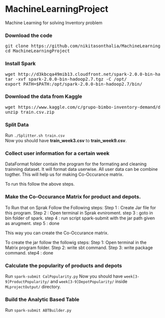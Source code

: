 # MachineLearningProject
Machine Learning for solving Inventory problem
### Download the code
<pre>
git clone https://github.com/nikitasonthalia/MachineLearningProject.git
cd MachineLearningProject
</pre>

### Install Spark
<pre>
wget http://d3kbcqa49mib13.cloudfront.net/spark-2.0.0-bin-hadoop2.7.tgz
tar -xvf spark-2.0.0-bin-hadoop2.7.tgz -C /opt/
export PATH=$PATH:/opt/spark-2.0.0-bin-hadoop2.7/bin/
</pre>

### Download the data from Kaggle
<pre>
wget https://www.kaggle.com/c/grupo-bimbo-inventory-demand/download/train.csv.zip
unzip train.csv.zip
</pre>

### Split Data
Run `./Splitter.sh train.csv`<br>
Now you should have __train_week3.csv__ to __train_week9.csv__. 

### Collect user information for a certain week
DataFormat folder contain the program for the formating and cleaning trainning dataset. It will format data userwise. All user data can be combine togther.
This will help us for making Co-Occurance matrix.

To run this follow the above steps.
### Make the Co-Occurance Matrix for product and depots.
To Run that on Sprak Follow the Following steps:
Step 1 : Create Jar file for this program.
Step 2 : Open terminal in Sprak evniroment.
step 3 : goto in bin folder of spark.
step 4 : run script spark-submit with the jar path given as arugment.
step 5 : done

This way you can create the Co-Occurance matrix.

To create the jar follow the followig steps:
Step 1: Open terminal in the Matrix program folder.
Step 2: write sbt command.
Step 3: write package command.
step4 : done

### Calculate the popularity of products and depots
Run `spark-submit CalPopularity.py`
Now you should have `week[3-9]ProductPopularity/` and `week[3-9]DepotPopularity/` inside `MLprojectOutput/` directory.

### Build the Analytic Based Table
Run `spark-submit ABTBuilder.py`
